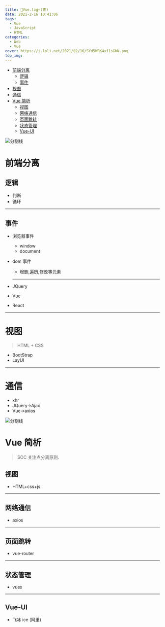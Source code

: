 ```yaml
---
title: 💯Vue.log~(壹)
date: 2021-2-16 10:41:06
tags:
  - Vue
  - JavaScript
  - HTML
categories:
  - Web
  - Vue
cover: https://i.loli.net/2021/02/16/SYd5WRK4xf1sGbN.png
top_img:
---
```


<!--
 * @?: *********************************************************************
 * @Author: Weidows
 * @LastEditors: Weidows
 * @LastEditTime: 2021-02-18 18:08:06
 * @FilePath: \Weidowsd:\Game\Github\Blog-private\source\_posts\Web\Vue\Vue-1.md
 * @Description:
 * @!: *********************************************************************
-->

- [前端分离](#前端分离)
  - [逻辑](#逻辑)
  - [事件](#事件)
- [视图](#视图)
- [通信](#通信)
- [Vue 简析](#vue-简析)
  - [视图](#视图-1)
  - [网络通信](#网络通信)
  - [页面跳转](#页面跳转)
  - [状态管理](#状态管理)
  - [Vue-UI](#vue-ui)

![分割线](https://cdn.jsdelivr.net/gh/Weidows/Images@master/img/divider.png)

# 前端分离

## 逻辑

- 判断
- 循环

---

## 事件

- 浏览器事件
  - window
  - document
- dom 事件

  - 增删,遍历,修改等元素

  ***

- JQuery
- Vue
- React

---

# 视图

> HTML + CSS

- BootStrap
- LayUI

---

# 通信

- xhr
- JQuery->Ajax
- Vue->axios

![分割线](https://cdn.jsdelivr.net/gh/Weidows/Images@master/img/divider.png)

# Vue 简析

> SOC 关注点分离原则.

## 视图

- HTML+css+js

---

## 网络通信

- axios

---

## 页面跳转

- vue-router

---

## 状态管理

- vuex

---

## Vue-UI

- 飞冰 ice (阿里)
